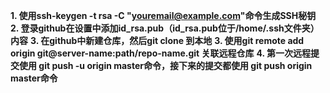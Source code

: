 **1. 使用ssh-keygen -t rsa -C "youremail@example.com"命令生成SSH秘钥**
**2. 登录github在设置中添加id_rsa.pub（id_rsa.pub位于/home/.ssh文件夹）内容**
**3. 在github中新建仓库，然后git clone 到本地**
**3. 使用git remote add origin git@server-name:path/repo-name.git 关联远程仓库**
**4. 第一次远程提交使用 git push -u origin master命令，接下来的提交都使用 git push origin master命令**
